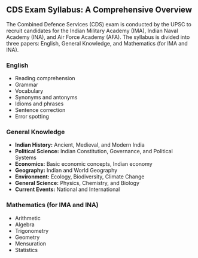 ## CDS Exam Syllabus: A Comprehensive Overview

The Combined Defence Services (CDS) exam is conducted by the UPSC to recruit candidates for the Indian Military Academy (IMA), Indian Naval Academy (INA), and Air Force Academy (AFA). The syllabus is divided into three papers: English, General Knowledge, and Mathematics (for IMA and INA).

### English

* Reading comprehension
* Grammar
* Vocabulary
* Synonyms and antonyms
* Idioms and phrases
* Sentence correction
* Error spotting

### General Knowledge

* **Indian History:** Ancient, Medieval, and Modern India
* **Political Science:** Indian Constitution, Governance, and Political Systems
* **Economics:** Basic economic concepts, Indian economy
* **Geography:** Indian and World Geography
* **Environment:** Ecology, Biodiversity, Climate Change
* **General Science:** Physics, Chemistry, and Biology
* **Current Events:** National and International

### Mathematics (for IMA and INA)

* Arithmetic
* Algebra
* Trigonometry
* Geometry
* Mensuration
* Statistics

